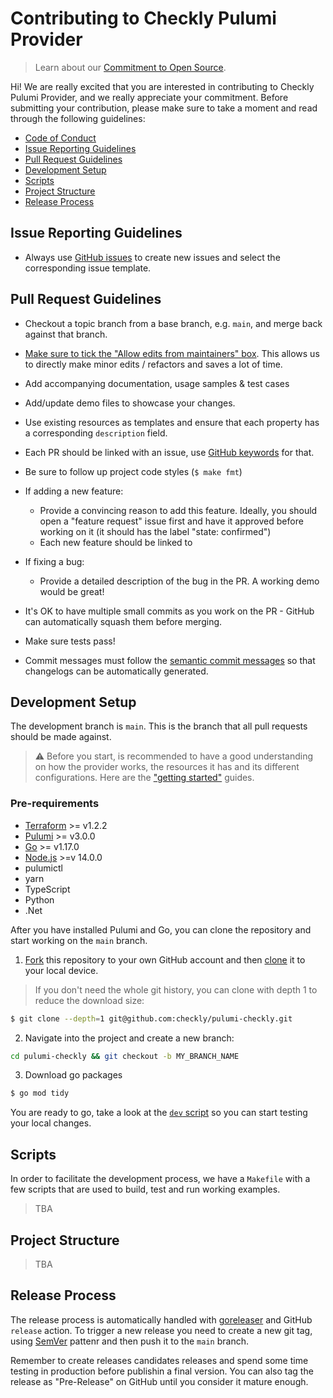 # Contributing to Checkly Pulumi Provider

> Learn about our [Commitment to Open Source](https://checklyhq.com/oss).

Hi! We are really excited that you are interested in contributing to Checkly Pulumi Provider, and we really appreciate your commitment. Before submitting your contribution, please make sure to take a moment and read through the following guidelines:

- [Code of Conduct](./CODE_OF_CONDUCT.md)
- [Issue Reporting Guidelines](#issue-reporting-guidelines)
- [Pull Request Guidelines](#pull-request-guidelines)
- [Development Setup](#development-setup)
- [Scripts](#scripts)
- [Project Structure](#project-structure)
- [Release Process](#releases-process)

## Issue Reporting Guidelines

- Always use [GitHub issues](https://github.com/checkly/pulumi-checkly/issues/new/choose) to create new issues and select the corresponding issue template.

## Pull Request Guidelines

- Checkout a topic branch from a base branch, e.g. `main`, and merge back against that branch.

- [Make sure to tick the "Allow edits from maintainers" box](https://docs.github.com/en/pull-requests/collaborating-with-pull-requests/working-with-forks/allowing-changes-to-a-pull-request-branch-created-from-a-fork). This allows us to directly make minor edits / refactors and saves a lot of time.

- Add accompanying documentation, usage samples & test cases
- Add/update demo files to showcase your changes.
- Use existing resources as templates and ensure that each property has a corresponding `description` field.
- Each PR should be linked with an issue, use [GitHub keywords](https://docs.github.com/en/get-started/writing-on-github/working-with-advanced-formatting/using-keywords-in-issues-and-pull-requests) for that.
- Be sure to follow up project code styles (`$ make fmt`)

- If adding a new feature:
  - Provide a convincing reason to add this feature. Ideally, you should open a "feature request" issue first and have it approved before working on it (it should has the label "state: confirmed")
  - Each new feature should be linked to

- If fixing a bug:
  - Provide a detailed description of the bug in the PR. A working demo would be great!

- It's OK to have multiple small commits as you work on the PR - GitHub can automatically squash them before merging.

- Make sure tests pass!

- Commit messages must follow the [semantic commit messages](https://gist.github.com/joshbuchea/6f47e86d2510bce28f8e7f42ae84c716) so that changelogs can be automatically generated.

## Development Setup

The development branch is `main`. This is the branch that all pull requests should be made against.

> ⚠️ Before you start, is recommended to have a good understanding on how the provider works, the resources it has and its different configurations. Here are the ["getting started"](https://github.com/checkly/pulumi-checkly#getting-started) guides.

### Pre-requirements
- [Terraform](https://learn.hashicorp.com/tutorials/terraform/install-cli) >= v1.2.2
- [Pulumi](https://www.pulumi.com/docs/get-started/install/) >= v3.0.0
- [Go](https://go.dev/doc/install) >= v1.17.0
- [Node.js]() >=v 14.0.0
- pulumictl
- yarn
- TypeScript
- Python
- .Net

After you have installed Pulumi and Go, you can clone the repository and start working on the `main` branch.

1. [Fork](https://help.github.com/articles/fork-a-repo/) this repository to your own GitHub account and then [clone](https://help.github.com/articles/cloning-a-repository/) it to your local device.

  > If you don't need the whole git history, you can clone with depth 1 to reduce the download size:

  ```sh
  $ git clone --depth=1 git@github.com:checkly/pulumi-checkly.git
  ```

2. Navigate into the project and create a new branch:
  ```sh
  cd pulumi-checkly && git checkout -b MY_BRANCH_NAME
  ```

3. Download go packages
  ```sh
  $ go mod tidy
  ```

You are ready to go, take a look at the [`dev` script](###`make-dev`) so you can start testing your local changes.

## Scripts

In order to facilitate the development process, we have a `Makefile` with a few scripts that are used to build, test and run working examples.

> TBA

## Project Structure

> TBA

## Release Process
The release process is automatically handled with [goreleaser](https://goreleaser.com/) and GitHub `release` action.
To trigger a new release you need to create a new git tag, using [SemVer](https://semver.org) pattenr and then push it to the `main` branch.

Remember to create releases candidates releases and spend some time testing in production before publishin a final version. You can also tag the release as "Pre-Release" on GitHub until you consider it mature enough.